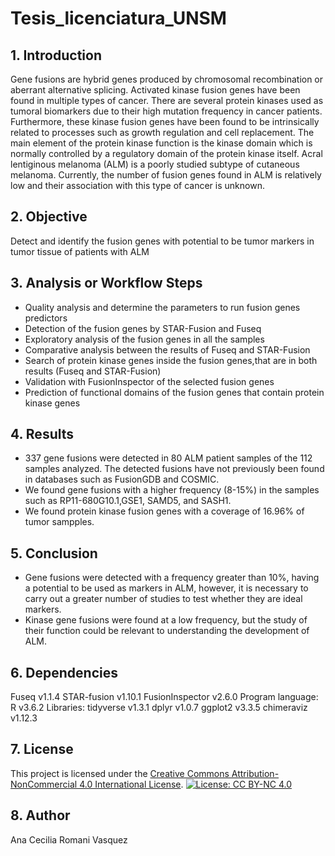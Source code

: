 # Tesis_licenciatura_UNSM

## 1. Introduction

Gene fusions are hybrid genes produced by chromosomal recombination or aberrant
alternative splicing. Activated kinase fusion genes have been found in multiple types of
cancer. There are several protein kinases used as tumoral biomarkers due to their high
mutation frequency in cancer patients. Furthermore, these kinase fusion genes have
been found to be intrinsically related to processes such as growth regulation and cell
replacement. The main element of the protein kinase function is the kinase domain which
is normally controlled by a regulatory domain of the protein kinase itself. Acral lentiginous
melanoma (ALM) is a poorly studied subtype of cutaneous melanoma. Currently, the
number of fusion genes found in ALM is relatively low and their association with this type
of cancer is unknown.

## 2. Objective

Detect and identify the fusion genes with potential to be tumor markers in tumor tissue of patients with ALM

## 3. Analysis or Workflow Steps

* Quality analysis and determine the parameters to run fusion genes predictors
* Detection of the fusion genes by STAR-Fusion and Fuseq
* Exploratory analysis of the fusion genes in all the samples
* Comparative analysis between the results of Fuseq and STAR-Fusion
* Search of protein kinase genes inside the fusion genes,that are in both results (Fuseq and STAR-Fusion)
* Validation with FusionInspector of the selected fusion genes
* Prediction of functional domains of the fusion genes that contain protein kinase genes

## 4. Results

* 337 gene fusions were detected in 80 ALM patient samples of the 112 samples analyzed. The detected fusions have not previously been found in databases such as FusionGDB and COSMIC.
* We found gene fusions with a higher frequency (8-15%) in the samples such as RP11-680G10.1,GSE1, SAMD5, and SASH1.
* We found protein kinase fusion genes with a coverage of 16.96% of tumor sampples.

## 5. Conclusion

* Gene fusions were detected with a frequency greater than 10%, having a potential to be used as markers in ALM, however, it is necessary to carry out a greater number of studies to test whether they are ideal markers.
* Kinase gene fusions were found at a low frequency, but the study of their function could be relevant to understanding the development of ALM.

## 6. Dependencies

  Fuseq v1.1.4
  STAR-fusion v1.10.1
  FusionInspector v2.6.0
  Program language: R v3.6.2
  Libraries:
    tidyverse v1.3.1
    dplyr v1.0.7
    ggplot2 v3.3.5
    chimeraviz v1.12.3

## 7. License

This project is licensed under the [Creative Commons Attribution-NonCommercial 4.0 International License](https://creativecommons.org/licenses/by-nc/4.0/).
[![License: CC BY-NC 4.0](https://licensebuttons.net/l/by-nc/4.0/88x31.png)](https://creativecommons.org/licenses/by-nc/4.0/)

## 8. Author

Ana Cecilia Romani Vasquez
